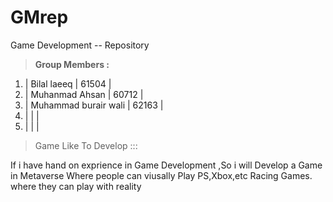 # GMrep
Game Development -- Repository  



>**Group Members :**

1. | Bilal laeeq          |         61504        |
2. | Muhanmad Ahsan       |         60712        |
3. | Muhammad burair wali |         62163        |
4. |                      |                      |
5. |                      |                      |


 
>Game Like To Develop ::: 

If i have hand on exprience in Game Development ,So i will Develop a Game in Metaverse Where people can viusally Play PS,Xbox,etc Racing Games.
where they can play with reality 

